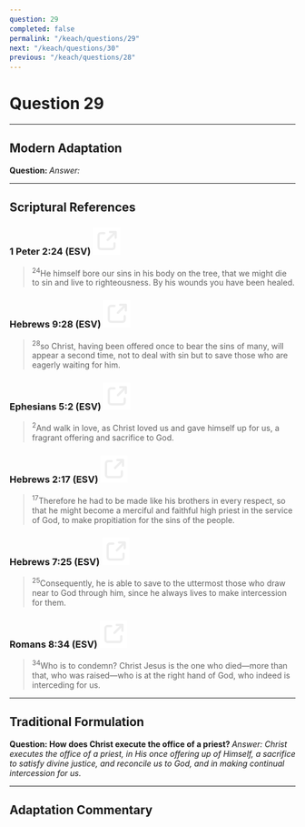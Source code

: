 ```yaml
---
question: 29
completed: false
permalink: "/keach/questions/29"
next: "/keach/questions/30"
previous: "/keach/questions/28"
---
```

# Question 29
---
## Modern Adaptation
<strong>
    Question:
</strong>

<em>
    Answer:
</em>

---
## Scriptural References
### 1 Peter 2:24 (ESV) <a href="https://biblegateway.com/passage/?search=1+Peter+2%3A24&version=ESV"><img src="/assets/svg/link.svg"/></a>
> <sup>24</sup>He himself bore our sins in his body on the tree, that we might die to sin and live to righteousness. By his wounds you have been healed.

### Hebrews 9:28 (ESV) <a href="https://biblegateway.com/passage/?search=Hebrews+9%3A28&version=ESV"><img src="/assets/svg/link.svg"/></a>
> <sup>28</sup>so Christ, having been offered once to bear the sins of many, will appear a second time, not to deal with sin but to save those who are eagerly waiting for him.

### Ephesians 5:2 (ESV) <a href="https://biblegateway.com/passage/?search=Ephesians+5%3A2&version=ESV"><img src="/assets/svg/link.svg"/></a>
> <sup>2</sup>And walk in love, as Christ loved us and gave himself up for us, a fragrant offering and sacrifice to God.

### Hebrews 2:17 (ESV) <a href="https://biblegateway.com/passage/?search=Hebrews+2%3A17&version=ESV"><img src="/assets/svg/link.svg"/></a>
> <sup>17</sup>Therefore he had to be made like his brothers in every respect, so that he might become a merciful and faithful high priest in the service of God, to make propitiation for the sins of the people.

### Hebrews 7:25 (ESV) <a href="https://biblegateway.com/passage/?search=Hebrews+7%3A25&version=ESV"><img src="/assets/svg/link.svg"/></a>
> <sup>25</sup>Consequently, he is able to save to the uttermost those who draw near to God through him, since he always lives to make intercession for them.

### Romans 8:34 (ESV) <a href="https://biblegateway.com/passage/?search=Romans+8%3A34&version=ESV"><img src="/assets/svg/link.svg"/></a>
> <sup>34</sup>Who is to condemn? Christ Jesus is the one who died—more than that, who was raised—who is at the right hand of God, who indeed is interceding for us.

---
## Traditional Formulation
<strong>
    Question: How does Christ execute the office of a priest?
</strong>

<em>
    Answer: Christ executes the office of a priest, in His once offering up of Himself, a sacrifice to satisfy divine justice, and reconcile us to God, and in making continual intercession for us.
</em>

---
## Adaptation Commentary
